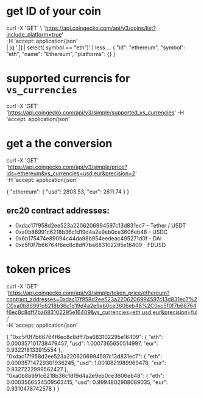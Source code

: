 <!--
SPDX-FileCopyrightText: 2025 Mass Labs

SPDX-License-Identifier: MIT
-->

# get ID of your coin
curl -X 'GET' \ 
  'https://api.coingecko.com/api/v3/coins/list?include_platform=true' \
  -H 'accept: application/json' \
  | jq '.[] | select(.symbol == "eth")' | less
...
{
  "id": "ethereum",
  "symbol": "eth",
  "name": "Ethereum",
  "platforms": {}
}


# supported currencis for `vs_currencies`

curl -X 'GET'   'https://api.coingecko.com/api/v3/simple/supported_vs_currencies'   -H 'accept: application/json'

# get a the conversion

curl -X 'GET' \
  'https://api.coingecko.com/api/v3/simple/price?ids=ethereum&vs_currencies=usd,eur&precision=2' \
  -H 'accept: application/json'

{
  "ethereum": {
    "usd": 2803.53,
    "eur": 2611.74
  }
}

## erc20 contract addresses:



* 0xdac17f958d2ee523a2206206994597c13d831ec7 -  Tether / USDT
* 0xa0b86991c6218b36c1d19d4a2e9eb0ce3606eb48 - USDC
* 0x6b175474e89094c44da98b954eedeac495271d0f - DAI
* 0xc5f0f7b66764f6ec8c8dff7ba683102295e16409 - FDUSD


# token prices

curl -X 'GET' \
  'https://api.coingecko.com/api/v3/simple/token_price/ethereum?contract_addresses=0xdac17f958d2ee523a2206206994597c13d831ec7%2C0xa0b86991c6218b36c1d19d4a2e9eb0ce3606eb48%2C0xc5f0f7b66764f6ec8c8dff7ba683102295e16409&vs_currencies=eth,usd,eur&precision=full' \
  -H 'accept: application/json'

{
  "0xc5f0f7b66764f6ec8c8dff7ba683102295e16409": {
    "eth": 0.000357101738479457,
    "usd": 1.0007365650514997,
    "eur": 0.932218133915554
  },
  "0xdac17f958d2ee523a2206206994597c13d831ec7": {
    "eth": 0.00035714729301936245,
    "usd": 1.0010821989969478,
    "eur": 0.9327222999562427
  },
  "0xa0b86991c6218b36c1d19d4a2e9eb0ce3606eb48": {
    "eth": 0.0003566534509563415,
    "usd": 0.9994802908089035,
    "eur": 0.9310478742578
  }
}